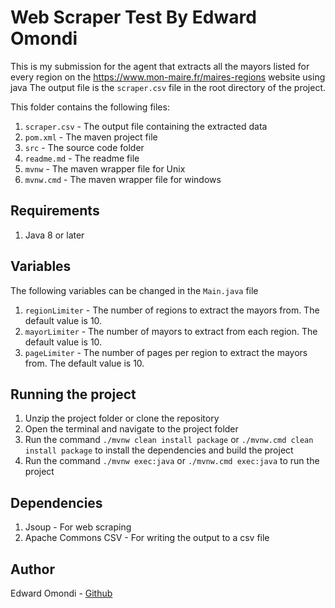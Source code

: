 # Web Scraper Test By Edward Omondi

This is my submission for the agent that extracts all the mayors listed for every region on the https://www.mon-maire.fr/maires-regions website using java
The  output file is the `scraper.csv` file in the root directory of the project.

This folder contains the following files:
1. `scraper.csv` - The output file containing the extracted data
2. `pom.xml` - The maven project file
3. `src` - The source code folder
4. `readme.md` - The readme file
5. `mvnw` - The maven wrapper file for Unix
6. `mvnw.cmd` - The maven wrapper file for windows

## Requirements
1. Java 8 or later

## Variables
The  following variables can be changed in the `Main.java` file
1. `regionLimiter` - The number of regions to extract the mayors from. The default value is 10.
2. `mayorLimiter` - The number of mayors to extract from each region. The default value is 10.
3. `pageLimiter` - The number of pages per region to extract the mayors from. The default value is 10.

## Running the project
1. Unzip the project folder or clone the repository
2. Open the terminal and navigate to the project folder
3. Run the command `./mvnw clean install package` or `./mvnw.cmd clean install package` to install the dependencies and build the project 
4. Run the command `./mvnw exec:java` or `./mvnw.cmd exec:java` to run the project

## Dependencies
1. Jsoup - For web scraping
2. Apache Commons CSV - For writing the output to a csv file

## Author
Edward Omondi - [Github](https://github.com/EdwardOmondi)
